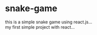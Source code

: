 # snake-game
this is a simple snake game using react.js... <br>
my first simple project with react... <br>
